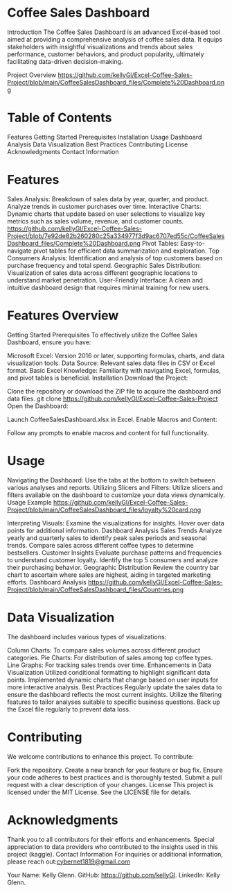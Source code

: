 # Coffee Sales Dashboard
Introduction
The Coffee Sales Dashboard is an advanced Excel-based tool aimed at providing a comprehensive analysis of coffee sales data. It equips stakeholders with insightful visualizations and trends about sales performance, customer behaviors, and product popularity, ultimately facilitating data-driven decision-making.

Project Overview https://github.com/kellyGl/Excel-Coffee-Sales-Project/blob/main/CoffeeSalesDashboard_files/Complete%20Dashboard.png

# Table of Contents
Features
Getting Started
Prerequisites
Installation
Usage
Dashboard Analysis
Data Visualization
Best Practices
Contributing
License
Acknowledgments
Contact Information
# Features
Sales Analysis: Breakdown of sales data by year, quarter, and product. Analyze trends in customer purchases over time.
Interactive Charts: Dynamic charts that update based on user selections to visualize key metrics such as sales volume, revenue, and customer counts.
https://github.com/kellyGl/Excel-Coffee-Sales-Project/blob/7e92de82b260280c25a334977f3d9ac6707ed55c/CoffeeSalesDashboard_files/Complete%20Dashboard.png
Pivot Tables: Easy-to-navigate pivot tables for efficient data summarization and exploration.
Top Consumers Analysis: Identification and analysis of top customers based on purchase frequency and total spend.
Geographic Sales Distribution: Visualization of sales data across different geographic locations to understand market penetration.
User-Friendly Interface: A clean and intuitive dashboard design that requires minimal training for new users.
# Features Overview



Getting Started
Prerequisites
To effectively utilize the Coffee Sales Dashboard, ensure you have:

Microsoft Excel: Version 2016 or later, supporting formulas, charts, and data visualization tools.
Data Source: Relevant sales data files in CSV or Excel format.
Basic Excel Knowledge: Familiarity with navigating Excel, formulas, and pivot tables is beneficial.
Installation
Download the Project:

Clone the repository or download the ZIP file to acquire the dashboard and data files.
git clone https://github.com/kellyGl/Excel-Coffee-Sales-Project
Open the Dashboard:

Launch CoffeeSalesDashboard.xlsx in Excel.
Enable Macros and Content:

Follow any prompts to enable macros and content for full functionality.
# Usage
Navigating the Dashboard:
Use the tabs at the bottom to switch between various analyses and reports.
Utilizing Slicers and Filters:
Utilize slicers and filters available on the dashboard to customize your data views dynamically.
Usage Example https://github.com/kellyGl/Excel-Coffee-Sales-Project/blob/main/CoffeeSalesDashboard_files/loyalty%20card.png

Interpreting Visuals:
Examine the visualizations for insights. Hover over data points for additional information.
Dashboard Analysis
Sales Trends
Analyze yearly and quarterly sales to identify peak sales periods and seasonal trends.
Compare sales across different coffee types to determine bestsellers.
Customer Insights
Evaluate purchase patterns and frequencies to understand customer loyalty.
Identify the top 5 consumers and analyze their purchasing behavior.
Geographic Distribution
Review the country bar chart to ascertain where sales are highest, aiding in targeted marketing efforts.
Dashboard Analysis https://github.com/kellyGl/Excel-Coffee-Sales-Project/blob/main/CoffeeSalesDashboard_files/Countries.png

# Data Visualization
The dashboard includes various types of visualizations:

Column Charts: To compare sales volumes across different product categories.
Pie Charts: For distribution of sales among top coffee types.
Line Graphs: For tracking sales trends over time.
Enhancements in Data Visualization
Utilized conditional formatting to highlight significant data points.
Implemented dynamic charts that change based on user inputs for more interactive analysis.
Best Practices
Regularly update the sales data to ensure the dashboard reflects the most current insights.
Utilize the filtering features to tailor analyses suitable to specific business questions.
Back up the Excel file regularly to prevent data loss.
# Contributing
We welcome contributions to enhance this project. To contribute:

Fork the repository.
Create a new branch for your feature or bug fix.
Ensure your code adheres to best practices and is thoroughly tested.
Submit a pull request with a clear description of your changes.
License
This project is licensed under the MIT License. See the 
LICENSE file for details.

# Acknowledgments
Thank you to all contributors for their efforts and enhancements.
Special appreciation to data providers who contributed to the insights used in this project (kaggle).
Contact Information 
For inquiries or additional information, please reach out:cybernet1819@gmail.com

Your Name: Kelly Glenn.
GitHub: https://github.com/kellyGl.
LinkedIn: Kelly Glenn.
